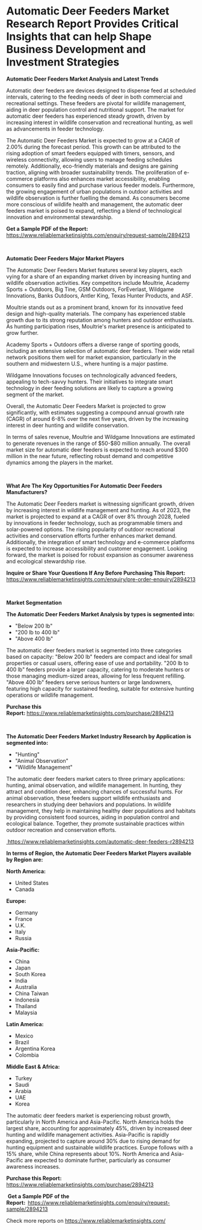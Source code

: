 <p><h1>Automatic Deer Feeders Market Research Report Provides Critical Insights that can help Shape Business Development and Investment Strategies</h1></p><p><strong>Automatic Deer Feeders Market Analysis and Latest Trends</strong></p>
<p><p>Automatic deer feeders are devices designed to dispense feed at scheduled intervals, catering to the feeding needs of deer in both commercial and recreational settings. These feeders are pivotal for wildlife management, aiding in deer population control and nutritional support. The market for automatic deer feeders has experienced steady growth, driven by increasing interest in wildlife conservation and recreational hunting, as well as advancements in feeder technology.</p><p>The Automatic Deer Feeders Market is expected to grow at a CAGR of 2.00% during the forecast period. This growth can be attributed to the rising adoption of smart feeders equipped with timers, sensors, and wireless connectivity, allowing users to manage feeding schedules remotely. Additionally, eco-friendly materials and designs are gaining traction, aligning with broader sustainability trends. The proliferation of e-commerce platforms also enhances market accessibility, enabling consumers to easily find and purchase various feeder models. Furthermore, the growing engagement of urban populations in outdoor activities and wildlife observation is further fuelling the demand. As consumers become more conscious of wildlife health and management, the automatic deer feeders market is poised to expand, reflecting a blend of technological innovation and environmental stewardship.</p></p>
<p><strong>Get a Sample PDF of the Report:&nbsp;</strong> <a href="https://www.reliablemarketinsights.com/enquiry/request-sample/2894213?utm_campaign=3044&utm_medium=2&utm_source=Github&utm_content=ia&utm_term=15032025&utm_id=automatic-deer-feeders">https://www.reliablemarketinsights.com/enquiry/request-sample/2894213</a></p>
<p>&nbsp;</p>
<p><strong>Automatic Deer Feeders Major Market Players</strong></p>
<p><p>The Automatic Deer Feeders Market features several key players, each vying for a share of an expanding market driven by increasing hunting and wildlife observation activities. Key competitors include Moultrie, Academy Sports + Outdoors, Big Tine, GSM Outdoors, ForEverlast, Wildgame Innovations, Banks Outdoors, Antler King, Texas Hunter Products, and ASF.</p><p>Moultrie stands out as a prominent brand, known for its innovative feed design and high-quality materials. The company has experienced stable growth due to its strong reputation among hunters and outdoor enthusiasts. As hunting participation rises, Moultrie's market presence is anticipated to grow further.</p><p>Academy Sports + Outdoors offers a diverse range of sporting goods, including an extensive selection of automatic deer feeders. Their wide retail network positions them well for market expansion, particularly in the southern and midwestern U.S., where hunting is a major pastime.</p><p>Wildgame Innovations focuses on technologically advanced feeders, appealing to tech-savvy hunters. Their initiatives to integrate smart technology in deer feeding solutions are likely to capture a growing segment of the market.</p><p>Overall, the Automatic Deer Feeders Market is projected to grow significantly, with estimates suggesting a compound annual growth rate (CAGR) of around 6-8% over the next five years, driven by the increasing interest in deer hunting and wildlife conservation.</p><p>In terms of sales revenue, Moultrie and Wildgame Innovations are estimated to generate revenues in the range of $50-$80 million annually. The overall market size for automatic deer feeders is expected to reach around $300 million in the near future, reflecting robust demand and competitive dynamics among the players in the market.</p></p>
<p>&nbsp;</p>
<p><strong>What Are The Key Opportunities For Automatic Deer Feeders Manufacturers?</strong></p>
<p><p>The Automatic Deer Feeders market is witnessing significant growth, driven by increasing interest in wildlife management and hunting. As of 2023, the market is projected to expand at a CAGR of over 8% through 2028, fueled by innovations in feeder technology, such as programmable timers and solar-powered options. The rising popularity of outdoor recreational activities and conservation efforts further enhances market demand. Additionally, the integration of smart technology and e-commerce platforms is expected to increase accessibility and customer engagement. Looking forward, the market is poised for robust expansion as consumer awareness and ecological stewardship rise.</p></p>
<p><strong>Inquire or Share Your Questions If Any Before Purchasing This Report:</strong> <a href="https://www.reliablemarketinsights.com/enquiry/pre-order-enquiry/2894213?utm_campaign=3044&utm_medium=2&utm_source=Github&utm_content=ia&utm_term=15032025&utm_id=automatic-deer-feeders">https://www.reliablemarketinsights.com/enquiry/pre-order-enquiry/2894213</a></p>
<p>&nbsp;</p>
<p><strong>Market Segmentation</strong></p>
<p><strong>The Automatic Deer Feeders Market Analysis by types is segmented into:</strong></p>
<p><ul><li>"Below 200 lb"</li><li>"200 lb to 400 lb"</li><li>"Above 400 lb"</li></ul></p>
<p><p>The automatic deer feeders market is segmented into three categories based on capacity: "Below 200 lb" feeders are compact and ideal for small properties or casual users, offering ease of use and portability. "200 lb to 400 lb" feeders provide a larger capacity, catering to moderate hunters or those managing medium-sized areas, allowing for less frequent refilling. "Above 400 lb" feeders serve serious hunters or large landowners, featuring high capacity for sustained feeding, suitable for extensive hunting operations or wildlife management.</p></p>
<p><strong>Purchase this Report:&nbsp;</strong><a href="https://www.reliablemarketinsights.com/purchase/2894213?utm_campaign=3044&utm_medium=2&utm_source=Github&utm_content=ia&utm_term=15032025&utm_id=automatic-deer-feeders">https://www.reliablemarketinsights.com/purchase/2894213</a></p>
<p>&nbsp;</p>
<p><strong>The Automatic Deer Feeders Market Industry Research by Application is segmented into:</strong></p>
<p><ul><li>"Hunting"</li><li>"Animal Observation"</li><li>"Wildlife Management"</li></ul></p>
<p><p>The automatic deer feeders market caters to three primary applications: hunting, animal observation, and wildlife management. In hunting, they attract and condition deer, enhancing chances of successful hunts. For animal observation, these feeders support wildlife enthusiasts and researchers in studying deer behaviors and populations. In wildlife management, they help in maintaining healthy deer populations and habitats by providing consistent food sources, aiding in population control and ecological balance. Together, they promote sustainable practices within outdoor recreation and conservation efforts.</p></p>
<p><a href="https://www.reliablemarketinsights.com/automatic-deer-feeders-r2894213?utm_campaign=3044&utm_medium=2&utm_source=Github&utm_content=ia&utm_term=15032025&utm_id=automatic-deer-feeders">&nbsp;https://www.reliablemarketinsights.com/automatic-deer-feeders-r2894213</a></p>
<p><strong>In terms of Region, the Automatic Deer Feeders Market Players available by Region are:</strong></p>
<p>
    <p> <strong> North America: </strong>
        <ul>
            <li>United States</li>
            <li>Canada</li>
        </ul>
        </p> 
    <p> <strong> Europe: </strong>
        <ul>
            <li>Germany</li>
            <li>France</li>
            <li>U.K.</li>
            <li>Italy</li>
            <li>Russia</li>
        </ul>
        </p> 
    <p> <strong> Asia-Pacific: </strong>
        <ul>
            <li>China</li>
            <li>Japan</li>
            <li>South Korea</li>
            <li>India</li>
            <li>Australia</li>
            <li>China Taiwan</li>
            <li>Indonesia</li>
            <li>Thailand</li>
            <li>Malaysia</li>
        </ul>
        </p> 
    <p> <strong> Latin America: </strong>
        <ul>
            <li>Mexico</li>
            <li>Brazil</li>
            <li>Argentina Korea</li>
            <li>Colombia</li>
        </ul>
        </p> 
    <p> <strong> Middle East & Africa: </strong>
        <ul>
            <li>Turkey</li>
            <li>Saudi</li>
            <li>Arabia</li>
            <li>UAE</li>
            <li>Korea</li>
        </ul>
    </p>
    </p>
<p><p>The automatic deer feeders market is experiencing robust growth, particularly in North America and Asia-Pacific. North America holds the largest share, accounting for approximately 45%, driven by increased deer hunting and wildlife management activities. Asia-Pacific is rapidly expanding, projected to capture around 30% due to rising demand for hunting equipment and sustainable wildlife practices. Europe follows with a 15% share, while China represents about 10%. North America and Asia-Pacific are expected to dominate further, particularly as consumer awareness increases.</p></p>
<p><strong>Purchase this Report: </strong><a href="https://www.reliablemarketinsights.com/purchase/2894213?utm_campaign=3044&utm_medium=2&utm_source=Github&utm_content=ia&utm_term=15032025&utm_id=automatic-deer-feeders">https://www.reliablemarketinsights.com/purchase/2894213</a></p>
<p>&nbsp;<strong>Get a Sample PDF of the Report:&nbsp;&nbsp;</strong><a href="https://www.reliablemarketinsights.com/enquiry/request-sample/2894213?utm_campaign=3044&utm_medium=2&utm_source=Github&utm_content=ia&utm_term=15032025&utm_id=automatic-deer-feeders">https://www.reliablemarketinsights.com/enquiry/request-sample/2894213</a></p>
<p><strong></strong></p>
<p>Check more reports on <a href="https://www.reliablemarketinsights.com/?utm_campaign=3044&utm_medium=2&utm_source=Github&utm_content=ia&utm_term=15032025&utm_id=automatic-deer-feeders">https://www.reliablemarketinsights.com/</a></p>